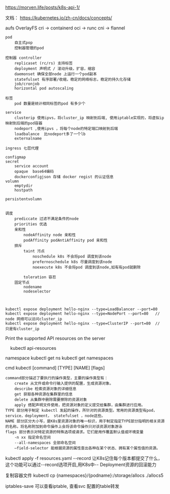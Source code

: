 https://morven.life/posts/k8s-api-1/

文档： https://kubernetes.io/zh-cn/docs/concepts/

aufs OverlayFS
cri -> containerd
oci -> runc
cni -> flannel

    pod
        自主式pop
        控制器管理的pod
    
    控制器 controller
        replicaset (rc/rs) 支持标签
        deployment 声明式 / 滚动升级，扩容，缩容
        daemonset 确保全部node 上运行一个pod副本
        statefulset 有序部署/收缩，稳定的网络标志，稳定的持久化存储
        job/cronjob
        horizontal pod autoscaling
    
    标签
        pod 数量是统计相同标签的pod 有多少个
    
    service
        clusterip 使用ipvs，将cluster_ip 映射到后端, 使用iptable实现的，将虚拟ip 映射到后端的pod容器
        nodeport ,使用ipvs ，将每个node的特定端口映射到后端
        loadbalance  比nodeport多了一个lb 
        externalname 
    
    ingress 七层代理
    
    configmap
    secret
        service account
        opaque  base64编码
        dockerconfigjson 存储 docker regist 的认证信息
    volumn
        emptydir
        hostpath
    
    persistentvolumn
    
    
    调度
        prediccate 过滤不满足条件的node
        priorities 优选
        亲和性
            nodeAffinity node 亲和性
            podAffinity podAntiAffinity pod 亲和性
        排斥
            taint 污点
                noschedule k8s 不会将pod 调度到该node
                prefernoschedule k8s 尽量调度到该node
                noexecute k8s 不会将pod 调度到该node,如有有pod就删除
    
            toleration 容忍
        固定节点
            nodename
            nodeselector
    
    
    
    kubectl expose deployment hello-nginx --type=LoadBalancer --port=80
    kubectl expose deployment hello-nginx --type=NodePort --port=80   // node 网络可以访问cluster_ip
    kubectl expose deployment hello-nginx --type=ClusterIP --port=80  // 只是有cluster_ip

Print the supported API resources on the server

    kubectl api-resources

namespace
    kubectl get ns
    kubectl get namespaces

cmd
    kubectl [command] [TYPE] [NAME] [flags]

    command部分描述了要执行的操作类型，主要的操作类型有：
        create 从文件或命令行输入提供的配置，生成资源对象。
        describe 检索资源对象的详细信息
        get 获取各种资源在集群里的信息
        delete 从集群中删除需要擦除的资源对象
        apply 搭配声明文件使用，把资源对象的定义提交给集群，由集群进行应用。
    TYPE 部分用于制定 kubectl 发起的操作，所针对的资源类型。常用的资源类型有pod，service，deployment， statefulset ，node这些。
    NAME 部分区分大小写，是K8s里资源对象的唯一标识，用于制定指定TYPE部分指明的相关资源的名称。将名称附加到命令操作上会将该命令操作只对该资源对象游泳
    flags 部分表示对特定资源的特殊选项或请求。它们是用作覆盖默认值或环境变量
        -n xx 指定命名空间
        --all-namespaces 全部命名空间
        —field-selector 能根据资源的属性查出各种在某个状态、拥有某个属性值的资源。

kubectl apply -f resources.yaml --record
    让K8s记住每个版本都提交了什么，这个功能可以通过--record选项开启,用K8s中-- Deployment资源的回滚能力

复制容器文件
    kubectl cp {namespaces}/{podname}:/storage/allocs ./allocs5

iptables-save 可以查看iptable, 查看svc 配置的table转发
